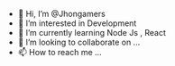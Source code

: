 - 👋 Hi, I’m @Jhongamers
- 👀 I’m interested in Development
- 🌱 I’m currently learning Node Js , React
- 💞️ I’m looking to collaborate on ...
- 📫 How to reach me ...

<!---
Jhongamers/Jhongamers is a ✨ special ✨ repository because its `README.md` (this file) appears on your GitHub profile.
You can click the Preview link to take a look at your changes.
--->
